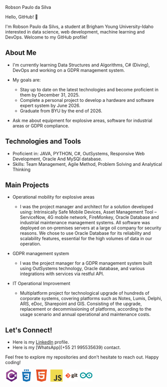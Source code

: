 Robson Paulo da Silva

Hello, GitHub! 👋

I'm Robson Paulo da Silvs, a student at Brigham Young University-Idaho interested in data science, web development, machine learning and DevOps. 
Welcome to my GitHub profile!

## About Me
- I'm currently learning Data Structures and Algorithms, C# (Diving), DevOps and working on a GDPR management system.

- My goals are:
  - Stay up to date on the latest technologies and become proficient in them by December 31, 2025.
  - Complete a personal project to develop a hardware and software expert system by June 2026.
  - Graduate from BYU by the end of 2026.
    
- Ask me about equipment for explosive areas, software for industrial areas or GDPR compliance.

## Technologies and Tools

- Proficient in: JAVA, PYTHON, C#, OutSystems, Responsive Web Development, Oracle And MySQl database.
- Skills: Team Management, Agile Method, Problem Solving and Analytical Thinking

## Main Projects
- Operational mobility for explosive areas
  - I was the project manager and architect for a solution developed using: Intrinsically Safe Mobile Devices, Asset Management Tool – ServiceNow, 4G mobile network, FireMonkey, Oracle Database and industrial maintenance management           systems. All software was deployed on on-premises servers at a large oil company for security reasons. We chose to use Oracle Database for its reliability and scalability features, essential for the high volumes of data in our operation.

- GDPR management system
  - I was the project manager for a GDPR management system built using OutSystems technology, Oracle database, and various integrations with services via restful API.

- IT Operational Improvement
  - Multiplatform project for technological upgrade of hundreds of corporate systems, covering platforms such as Notes, Lumis, Delphi, ARS, eDoc, Sharepoint and GIS. Consisting of the upgrade, replacement or decommissioning of platforms,     according to the usage scenario and annual operational and maintenance costs.

## Let's Connect!
- Here is my [LinkedIn](www.linkedin.com/in/robson-paulo-da-silva-52605433) profile.
- Here is my [WhatsApp](+55 21 995535639) contact.

Feel free to explore my repositories and don't hesitate to reach out. Happy coding!

<div>
    <img src="https://github.com/devicons/devicon/blob/master/icons/csharp/csharp-original.svg" title="CSharp" alt="CSharp" width="40" height="40"/>&nbsp;
    <img src="https://github.com/devicons/devicon/blob/master/icons/css3/css3-plain-wordmark.svg"  title="CSS3" alt="CSS" width="40" height="40"/>&nbsp;
    <img src="https://github.com/devicons/devicon/blob/master/icons/html5/html5-original.svg" title="HTML5" alt="HTML" width="40" height="40"/>&nbsp;
    <img src="https://github.com/devicons/devicon/blob/master/icons/javascript/javascript-original.svg" title="JavaScript" alt="JavaScript" width="40" height="40"/>&nbsp;
    <img src="https://github.com/devicons/devicon/blob/master/icons/git/git-original-wordmark.svg" title="Git" **alt="Git" width="40" height="40"/>&nbsp;
    <img src="https://github.com/devicons/devicon/blob/master/icons/arduino/arduino-original.svg" title="Arduino" **alt="Arduino" width="40" height="40"/>
</div>


